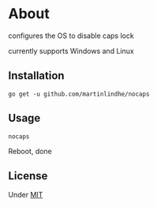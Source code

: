 # About

configures the OS to disable caps lock

currently supports Windows and Linux


## Installation

    go get -u github.com/martinlindhe/nocaps


## Usage

    nocaps

Reboot, done


## License

Under [MIT](LICENSE)

